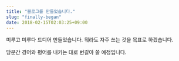 ```yaml
---
title: "블로그를 만들었습니다."
slug: "finally-began"
date: 2018-02-15T02:03:25+09:00
---
```


미루고 미루다 드디어 만들었습니다. 뭐라도 자주 쓰는 것을 목표로 하겠습니다.

당분간 경어와 평어를 내키는 대로 번갈아 쓸 예정입니다.
